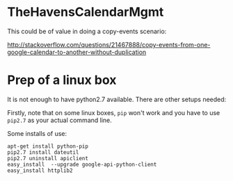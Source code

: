 # TheHavensCalendarMgmt

This could be of value in doing a copy-events scenario:

http://stackoverflow.com/questions/21467888/copy-events-from-one-google-calendar-to-another-without-duplication


# Prep of a linux box

It is not enough to have python2.7 available.  There are other setups needed:

Firstly, note that on some linux boxes, `pip` won't work and you have to use `pip2.7` as your actual command line.

Some installs of use:
```
apt-get install python-pip
pip2.7 install dateutil
pip2.7 uninstall apiclient
easy_install  --upgrade google-api-python-client
easy_install httplib2
```

